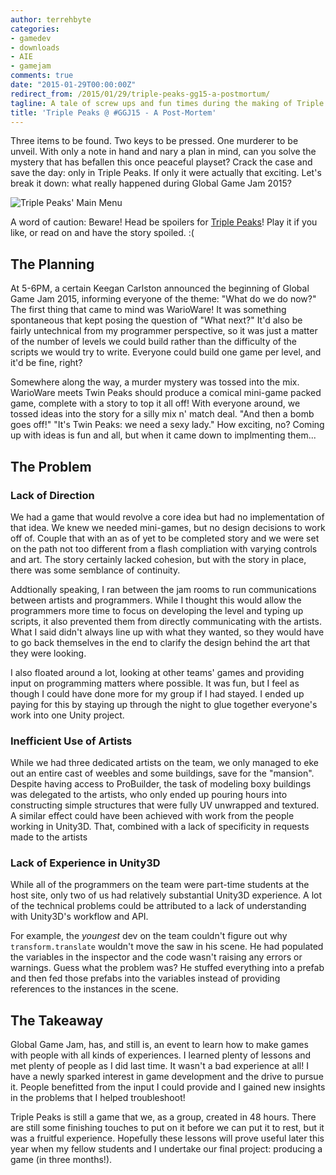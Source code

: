 ```yaml
---
author: terrehbyte
categories:
- gamedev
- downloads
- AIE
- gamejam
comments: true
date: "2015-01-29T00:00:00Z"
redirect_from: /2015/01/29/triple-peaks-gg15-a-postmortum/
tagline: A tale of screw ups and fun times during the making of Triple Peaks
title: 'Triple Peaks @ #GGJ15 - A Post-Mortem'
---
```


Three items to be found. Two keys to be pressed. One murderer to be unveil. With
only a note in hand and nary a plan in mind, can you solve the mystery that has
befallen this once peaceful playset? Crack the case and save the day: only in
Triple Peaks. If only it were actually that exciting. Let's break it down: what
really happened during Global Game Jam 2015?

![Triple Peaks' Main Menu](/images/posts/Triple_Peaks.png)

A word of caution: Beware! Head be spoilers for [Triple Peaks][1]! Play it if
you like, or read on and have the story spoiled. :(

## The Planning

At 5-6PM, a certain Keegan Carlston announced the beginning of Global Game Jam
2015, informing everyone of the theme: "What do we do now?" The first thing that
came to mind was WarioWare! It was something spontaneous that kept posing the
question of "What next?" It'd also be fairly untechnical from my programmer
perspective, so it was just a matter of the number of levels we could build
rather than the difficulty of the scripts we would try to write. Everyone could
build one game per level, and it'd be fine, right?

Somewhere along the way, a murder mystery was tossed into the mix. WarioWare
meets Twin Peaks should produce a comical mini-game packed game, complete with a
story to top it all off! With everyone around, we tossed ideas into the story
for a silly mix n' match deal. "And then a bomb goes off!" "It's Twin Peaks: we
need a sexy lady." How exciting, no? Coming up with ideas is fun and all, but
when it came down to implmenting them...

## The Problem

### Lack of Direction

We had a game that would revolve a core idea but had no implementation of that
idea. We knew we needed mini-games, but no design decisions to work off of.
Couple that with an as of yet to be completed story and we were set on the path
not too different from a flash compliation with varying controls and art. The
story certainly lacked cohesion, but with the story in place, there was some
semblance of continuity.

Addtionally speaking, I ran between the jam rooms to run communications between
artists and programmers. While I thought this would allow the programmers more
time to focus on developing the level and typing up scripts, it also prevented
them from directly communicating with the artists. What I said didn't always
line up with what they wanted, so they would have to go back themselves in the
end to clarify the design behind the art that they were looking.

I also floated around a lot, looking at other teams' games and providing input
on programming matters where possible. It was fun, but I feel as though I could
have done more for my group if I had stayed. I ended up paying for this by
staying up through the night to glue together everyone's work into one Unity
project.

### Inefficient Use of Artists

While we had three dedicated artists on the team, we only managed to eke out an
entire cast of weebles and some buildings, save for the "mansion". Despite
having access to ProBuilder, the task of modeling boxy buildings was delegated
to the artists, who only ended up pouring hours into constructing simple
structures that were fully UV unwrapped and textured. A similar effect could
have been achieved with work from the people working in Unity3D. That, combined
with a lack of specificity in requests made to the artists

### Lack of Experience in Unity3D

While all of the programmers on the team were part-time students at the host
site, only two of us had relatively substantial Unity3D experience. A lot of the
technical problems could be attributed to a lack of understanding with Unity3D's
workflow and API.

For example, the *youngest* dev on the team couldn't figure out why
```transform.translate``` wouldn't move the saw in his scene. He had populated
the variables in the inspector and the code wasn't raising any errors or
warnings. Guess what the problem was? He stuffed everything into a prefab and
then fed those prefabs into the variables instead of providing references to the
instances in the scene.

## The Takeaway

Global Game Jam, has, and still is, an event to learn how to make games with
people with all kinds of experiences. I learned plenty of lessons and met plenty
of people as I did last time. It wasn't a bad experience at all! I have a newly
sparked interest in game development and the drive to pursue it. People
benefitted from the input I could provide and I gained new insights in the
problems that I helped troubleshoot!

Triple Peaks is still a game that we, as a group, created in 48 hours. There are
still some finishing touches to put on it before we can put it to rest, but it
was a fruitful experience. Hopefully these lessons will prove useful later this
year when my fellow students and I undertake our final project: producing a game
(in three months!).

[1]:http://terrehbyte.com/TriplePeaks/
